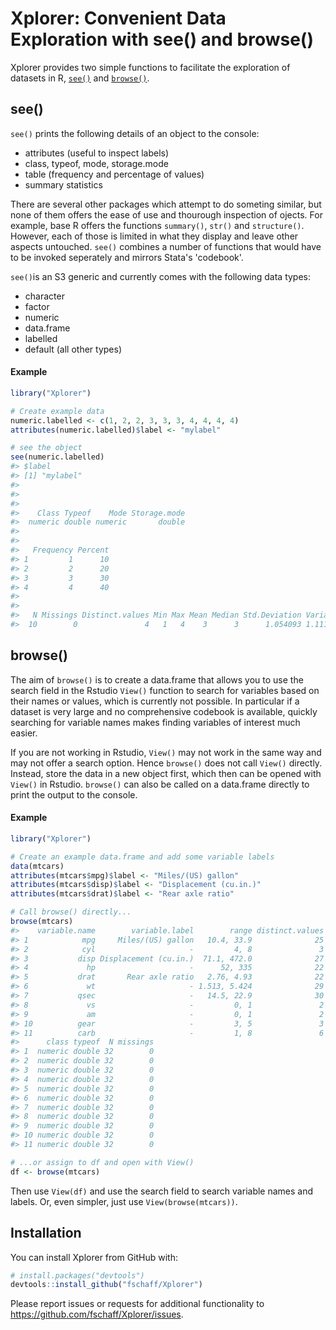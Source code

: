
<!-- README.md is generated from README.Rmd. Please edit that file -->
Xplorer: Convenient Data Exploration with see() and browse()
============================================================

Xplorer provides two simple functions to facilitate the exploration of datasets in R, [`see()`](#see) and [`browse()`](#browse).

see()
-----

`see()` prints the following details of an object to the console:

-   attributes (useful to inspect labels)
-   class, typeof, mode, storage.mode
-   table (frequency and percentage of values)
-   summary statistics

There are several other packages which attempt to do someting similar, but none of them offers the ease of use and thourough inspection of ojects. For example, base R offers the functions `summary()`, `str()` and `structure()`. However, each of those is limited in what they display and leave other aspects untouched. `see()` combines a number of functions that would have to be invoked seperately and mirrors Stata's 'codebook'.

`see()`is an S3 generic and currently comes with the following data types:

-   character
-   factor
-   numeric
-   data.frame
-   labelled
-   default (all other types)

#### Example

``` r
library("Xplorer")

# Create example data
numeric.labelled <- c(1, 2, 2, 3, 3, 3, 4, 4, 4, 4)
attributes(numeric.labelled)$label <- "mylabel"

# see the object
see(numeric.labelled)
#> $label
#> [1] "mylabel"
#> 
#> 
#> 
#>    Class Typeof    Mode Storage.mode
#>  numeric double numeric       double
#> 
#> 
#>   Frequency Percent
#> 1         1      10
#> 2         2      20
#> 3         3      30
#> 4         4      40
#> 
#> 
#>   N Missings Distinct.values Min Max Mean Median Std.Deviation Variance
#>  10        0               4   1   4    3      3      1.054093 1.111111
```

browse()
--------

The aim of `browse()` is to create a data.frame that allows you to use the search field in the Rstudio `View()` function to search for variables based on their names or values, which is currently not possible. In particular if a dataset is very large and no comprehensive codebook is available, quickly searching for variable names makes finding variables of interest much easier.

If you are not working in Rstudio, `View()` may not work in the same way and may not offer a search option. Hence `browse()` does not call `View()` directly. Instead, store the data in a new object first, which then can be opened with `View()` in Rstudio. `browse()` can also be called on a data.frame directly to print the output to the console.

#### Example

``` r
library("Xplorer")

# Create an example data.frame and add some variable labels
data(mtcars)
attributes(mtcars$mpg)$label <- "Miles/(US) gallon"
attributes(mtcars$disp)$label <- "Displacement (cu.in.)"
attributes(mtcars$drat)$label <- "Rear axle ratio"

# Call browse() directly...
browse(mtcars)
#>    variable.name        variable.label        range distinct.values
#> 1            mpg     Miles/(US) gallon   10.4, 33.9              25
#> 2            cyl                     -         4, 8               3
#> 3           disp Displacement (cu.in.)  71.1, 472.0              27
#> 4             hp                     -      52, 335              22
#> 5           drat       Rear axle ratio   2.76, 4.93              22
#> 6             wt                     - 1.513, 5.424              29
#> 7           qsec                     -   14.5, 22.9              30
#> 8             vs                     -         0, 1               2
#> 9             am                     -         0, 1               2
#> 10          gear                     -         3, 5               3
#> 11          carb                     -         1, 8               6
#>      class typeof  N missings
#> 1  numeric double 32        0
#> 2  numeric double 32        0
#> 3  numeric double 32        0
#> 4  numeric double 32        0
#> 5  numeric double 32        0
#> 6  numeric double 32        0
#> 7  numeric double 32        0
#> 8  numeric double 32        0
#> 9  numeric double 32        0
#> 10 numeric double 32        0
#> 11 numeric double 32        0

# ...or assign to df and open with View()
df <- browse(mtcars)
```

Then use `View(df)` and use the search field to search variable names and labels. Or, even simpler, just use `View(browse(mtcars))`.

Installation
------------

You can install Xplorer from GitHub with:

``` r
# install.packages("devtools")
devtools::install_github("fschaff/Xplorer")
```

Please report issues or requests for additional functionality to <https://github.com/fschaff/Xplorer/issues>.
